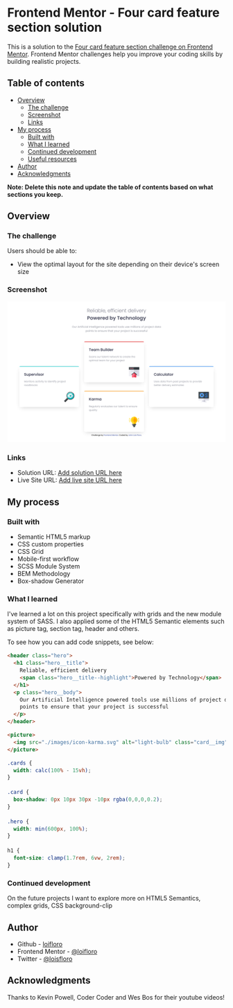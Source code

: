 # Frontend Mentor - Four card feature section solution

This is a solution to the [Four card feature section challenge on Frontend Mentor](https://www.frontendmentor.io/challenges/four-card-feature-section-weK1eFYK). Frontend Mentor challenges help you improve your coding skills by building realistic projects.

## Table of contents

- [Overview](#overview)
  - [The challenge](#the-challenge)
  - [Screenshot](#screenshot)
  - [Links](#links)
- [My process](#my-process)
  - [Built with](#built-with)
  - [What I learned](#what-i-learned)
  - [Continued development](#continued-development)
  - [Useful resources](#useful-resources)
- [Author](#author)
- [Acknowledgments](#acknowledgments)

**Note: Delete this note and update the table of contents based on what sections you keep.**

## Overview

### The challenge

Users should be able to:

- View the optimal layout for the site depending on their device's screen size

### Screenshot

![](./dist/images/screenshot.jpg)

### Links

- Solution URL: [Add solution URL here](https://your-solution-url.com)
- Live Site URL: [Add live site URL here](https://your-live-site-url.com)

## My process

### Built with

- Semantic HTML5 markup
- CSS custom properties
- CSS Grid
- Mobile-first workflow
- SCSS Module System
- BEM Methodology
- Box-shadow Generator

### What I learned

I've learned a lot on this project specifically with grids and the new module system of SASS. I also applied some of the HTML5 Semantic elements such as picture tag, section tag, header and others.

To see how you can add code snippets, see below:

```html
<header class="hero">
  <h1 class="hero__title">
    Reliable, efficient delivery
    <span class="hero__title--highlight">Powered by Technology</span>
  </h1>
  <p class="hero__body">
    Our Artificial Intelligence powered tools use millions of project data
    points to ensure that your project is successful
  </p>
</header>
```

```html
<picture>
  <img src="./images/icon-karma.svg" alt="light-bulb" class="card__img" />
</picture>
```
```css
.cards {
  width: calc(100% - 15vh);
}

.card {
  box-shadow: 0px 10px 30px -10px rgba(0,0,0,0.2);
}

.hero {
  width: min(600px, 100%);
}

h1 {
  font-size: clamp(1.7rem, 6vw, 2rem);
}
```

### Continued development

On the future projects I want to explore more on HTML5 Semantics, complex grids, CSS background-clip


## Author

- Github - [loifloro](https://github.com/loifloro/)
- Frontend Mentor - [@loifloro](https://www.frontendmentor.io/profile/loifloro)
- Twitter - [@loisfloro](https://www.twitter.com/yourusername)

## Acknowledgments

Thanks to Kevin Powell, Coder Coder and Wes Bos for their youtube videos!
